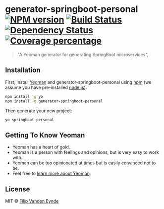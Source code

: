 # generator-springboot-personal [![NPM version][npm-image]][npm-url] [![Build Status][travis-image]][travis-url] [![Dependency Status][daviddm-image]][daviddm-url] [![Coverage percentage][coveralls-image]][coveralls-url]
> &#34;A Yeoman generator for generating SpringBoot microservices&#34;,

## Installation

First, install [Yeoman](http://yeoman.io) and generator-springboot-personal using [npm](https://www.npmjs.com/) (we assume you have pre-installed [node.js](https://nodejs.org/)).

```bash
npm install -g yo
npm install -g generator-springboot-personal
```

Then generate your new project:

```bash
yo springboot-personal
```

## Getting To Know Yeoman

 * Yeoman has a heart of gold.
 * Yeoman is a person with feelings and opinions, but is very easy to work with.
 * Yeoman can be too opinionated at times but is easily convinced not to be.
 * Feel free to [learn more about Yeoman](http://yeoman.io/).

## License

MIT © [Filip Vanden Eynde](&#34;&#34;)


[npm-image]: https://badge.fury.io/js/generator-springboot-personal.svg
[npm-url]: https://npmjs.org/package/generator-springboot-personal
[travis-image]: https://travis-ci.com/filipve1994/generator-springboot-personal.svg?branch=master
[travis-url]: https://travis-ci.com/filipve1994/generator-springboot-personal
[daviddm-image]: https://david-dm.org/filipve1994/generator-springboot-personal.svg?theme=shields.io
[daviddm-url]: https://david-dm.org/filipve1994/generator-springboot-personal
[coveralls-image]: https://coveralls.io/repos/filipve1994/generator-springboot-personal/badge.svg
[coveralls-url]: https://coveralls.io/r/filipve1994/generator-springboot-personal
